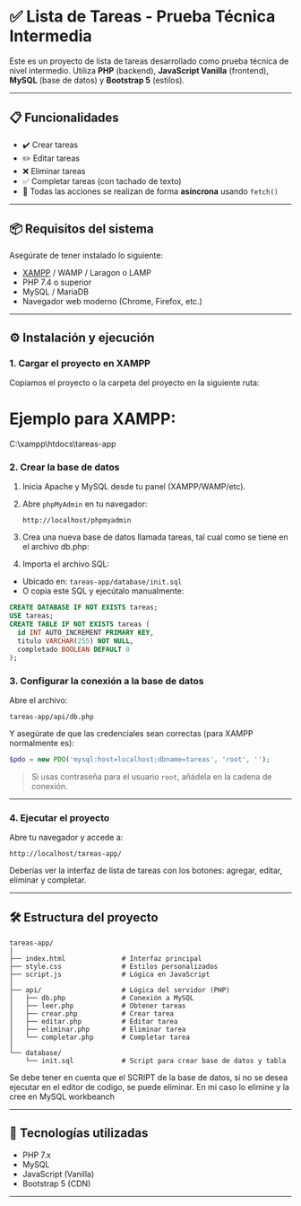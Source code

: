 # ✅ Lista de Tareas - Prueba Técnica Intermedia

Este es un proyecto de lista de tareas desarrollado como prueba técnica de nivel intermedio. Utiliza **PHP** (backend), **JavaScript Vanilla** (frontend), **MySQL** (base de datos) y **Bootstrap 5** (estilos).

---

## 📋 Funcionalidades

- ✔️ Crear tareas
- ✏️ Editar tareas
- ❌ Eliminar tareas
- ✅ Completar tareas (con tachado de texto)
- 🔄 Todas las acciones se realizan de forma **asíncrona** usando `fetch()`

---

## 📦 Requisitos del sistema

Asegúrate de tener instalado lo siguiente:

- [XAMPP](https://www.apachefriends.org/es/index.html) / WAMP / Laragon o LAMP
- PHP 7.4 o superior
- MySQL / MariaDB
- Navegador web moderno (Chrome, Firefox, etc.)

---

## ⚙️ Instalación y ejecución

### 1. Cargar el proyecto en XAMPP
Copiamos el proyecto o la carpeta del proyecto en la siguiente ruta: 

# Ejemplo para XAMPP:
C:\xampp\htdocs\tareas-app


### 2. Crear la base de datos

1. Inicia Apache y MySQL desde tu panel (XAMPP/WAMP/etc).
2. Abre `phpMyAdmin` en tu navegador:
   ```
   http://localhost/phpmyadmin
   ```
3. Crea una nueva base de datos llamada tareas, tal cual como se tiene en el archivo db.php:


4. Importa el archivo SQL:

- Ubicado en: `tareas-app/database/init.sql`
- O copia este SQL y ejecútalo manualmente:

```sql
CREATE DATABASE IF NOT EXISTS tareas;
USE tareas;
CREATE TABLE IF NOT EXISTS tareas (
  id INT AUTO_INCREMENT PRIMARY KEY,
  titulo VARCHAR(255) NOT NULL,
  completado BOOLEAN DEFAULT 0
);
```

### 3. Configurar la conexión a la base de datos

Abre el archivo:

```
tareas-app/api/db.php
```

Y asegúrate de que las credenciales sean correctas (para XAMPP normalmente es):

```php
$pdo = new PDO('mysql:host=localhost;dbname=tareas', 'root', '');
```

> Si usas contraseña para el usuario `root`, añádela en la cadena de conexión.

---

### 4. Ejecutar el proyecto

Abre tu navegador y accede a:

```
http://localhost/tareas-app/
```

Deberías ver la interfaz de lista de tareas con los botones: agregar, editar, eliminar y completar.

---

## 🛠️ Estructura del proyecto

```
tareas-app/
│
├── index.html              # Interfaz principal
├── style.css               # Estilos personalizados
├── script.js               # Lógica en JavaScript
│
├── api/                    # Lógica del servidor (PHP)
│   ├── db.php              # Conexión a MySQL
│   ├── leer.php            # Obtener tareas
│   ├── crear.php           # Crear tarea
│   ├── editar.php          # Editar tarea
│   ├── eliminar.php        # Eliminar tarea
│   └── completar.php       # Completar tarea
│
└── database/
    └── init.sql            # Script para crear base de datos y tabla
```

Se debe tener en cuenta que el SCRIPT de la base de datos, si no se desea ejecutar en el editor de
codigo, se puede eliminar. En mi caso lo elimine y la cree en MySQL workbeanch

---

## 🧠 Tecnologías utilizadas

- PHP 7.x
- MySQL
- JavaScript (Vanilla)
- Bootstrap 5 (CDN)

---



